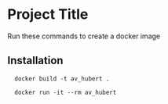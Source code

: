 
# Project Title

Run these commands to create a docker image



## Installation

```
  docker build -t av_hubert .

  docker run -it --rm av_hubert
```
    
